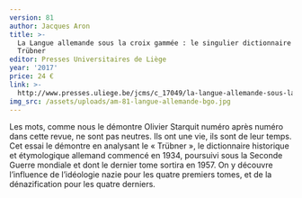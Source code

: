 ```yaml
---
version: 81
author: Jacques Aron
title: >-
  La Langue allemande sous la croix gammée : le singulier dictionnaire de
  Trübner
editor: Presses Universitaires de Liège
year: '2017'
price: 24 €
link: >-
  http://www.presses.uliege.be/jcms/c_17049/la-langue-allemande-sous-la-croix-gammee
img_src: /assets/uploads/am-81-langue-allemande-bgo.jpg
---
```

Les mots, comme nous le démontre Olivier Starquit numéro après
 numéro dans cette revue, ne sont pas neutres. Ils ont une vie, ils
 sont de leur temps. Cet essai le démontre en analysant le « Trübner
 », le dictionnaire historique et étymologique allemand commencé
 en 1934, poursuivi sous la Seconde Guerre mondiale et
 dont le dernier tome sortira en 1957. On y découvre l’influence de
 l’idéologie nazie pour les quatre premiers tomes, et de la dénazification
 pour les quatre derniers.
